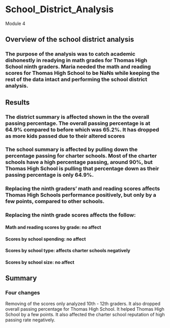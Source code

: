 # School_District_Analysis
Module 4
## Overview of the school district analysis
### The purpose of the analysis was to catch academic dishonestly in readying in math grades for Thomas High School ninth graders. Maria needed the math and reading scores for Thomas High School to be NaNs while keeping the rest of the data intact and performing the school district analysis.  

## Results
### The district summary is affected shown in the the overall passing percentage. The overall passing percentage is at 64.9% compared to before which was 65.2%. It has dropped as more kids passed due to their altered scores
### The school summary is affected by pulling down the percentage passing for charter schools. Most of the charter schools have a high percentage passing, around 90%, but Thomas High School is pulling that percentage down as their passing percentage is only 64.9%. 
### Replacing the ninth graders’ math and reading scores affects Thomas High Schools performance positively, but only by a few points, compared to other schools.
### Replacing the ninth grade scores affects the follow:
#### Math and reading scores by grade: no affect
#### Scores by school spending: no affect
#### Scores by school type: affects charter schools negatively
#### Scores by school size: no affect

## Summary
### Four changes
Removing of the scores only analyzed 10th - 12th graders. It also dropped overall passing percentage for Thomas High School. It helped Thomas High School by a few points. It also affected the charter school reputation of high passing rate negatively. 

